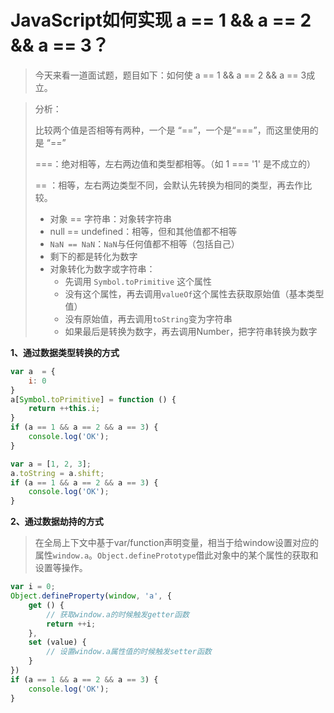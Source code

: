 # JavaScript如何实现 a == 1 && a == 2 && a == 3？

> 今天来看一道面试题，题目如下：如何使 a == 1 && a == 2 && a == 3成立。

> 分析：
>
> 比较两个值是否相等有两种，一个是 “==”，一个是“===”，而这里使用的是 “==”
>
> ===：绝对相等，左右两边值和类型都相等。（如  1 === '1' 是不成立的）
>
> ==  ：相等，左右两边类型不同，会默认先转换为相同的类型，再去作比较。
>
> - 对象 == 字符串：对象转字符串
> - null == undefined：相等，但和其他值都不相等
> - `NaN == NaN`：`NaN`与任何值都不相等（包括自己）
> - 剩下的都是转化为数字
> - 对象转化为数字或字符串：
>   + 先调用 `Symbol.toPrimitive` 这个属性
>   + 没有这个属性，再去调用` valueOf `这个属性去获取原始值（基本类型值）
>   + 没有原始值，再去调用` toString `变为字符串
>   + 如果最后是转换为数字，再去调用Number，把字符串转换为数字

**1、通过数据类型转换的方式**

```javascript
var a  = {
    i: 0
}
a[Symbol.toPrimitive] = function () {
    return ++this.i;
}
if (a == 1 && a == 2 && a == 3) {
    console.log('OK');
}
```

```javascript
var a = [1, 2, 3];
a.toString = a.shift;
if (a == 1 && a == 2 && a == 3) {
    console.log('OK');
}
```

**2、通过数据劫持的方式**

> 在全局上下文中基于var/function声明变量，相当于给window设置对应的属性`window.a`。`Object.definePrototype`借此对象中的某个属性的获取和设置等操作。

```javascript
var i = 0;
Object.defineProperty(window, 'a', {
    get () {
        // 获取window.a的时候触发getter函数
        return ++i;
    },
    set (value) {
        // 设置window.a属性值的时候触发setter函数
    }
})
if (a == 1 && a == 2 && a == 3) {
    console.log('OK');
}
```



